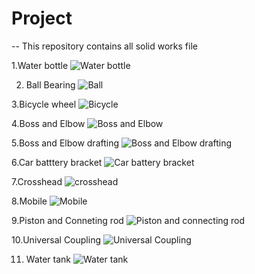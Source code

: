 # Project

-- This repository contains all solid works file


1.Water bottle
![Water bottle](https://github.com/nileshMech/Project/blob/main/Screenshot%20(1)%20-%20Copy.png)


2. Ball Bearing
![Ball](https://github.com/nileshMech/Project/blob/main/Screenshot%20(2).png)

3.Bicycle wheel 
![Bicycle](https://github.com/nileshMech/Project/blob/main/Screenshot%20(3).png)

4.Boss and Elbow
![Boss and Elbow](https://github.com/nileshMech/Project/blob/main/Screenshot%20(4).png)

5.Boss and Elbow drafting
![Boss and Elbow drafting](https://github.com/nileshMech/Project/blob/main/Screenshot%20(5).png)

6.Car batttery bracket
![Car battery bracket](https://github.com/nileshMech/Project/blob/main/Screenshot%20(6).png)

7.Crosshead
![crosshead](https://github.com/nileshMech/Project/blob/main/Screenshot%20(7).png)

8.Mobile
![Mobile](https://github.com/nileshMech/Project/blob/main/Screenshot%20(8).png)

9.Piston and Conneting rod
![Piston and connecting rod](https://github.com/nileshMech/Project/blob/main/Screenshot%20(9).png)


10.Universal Coupling
![Universal Coupling](https://github.com/nileshMech/Project/blob/main/Screenshot%20(10).png)

11. Water tank
![Water tank](https://github.com/nileshMech/Project/blob/main/Screenshot%20(29).png)

